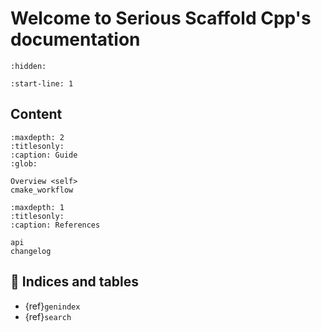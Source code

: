 # Welcome to Serious Scaffold Cpp's documentation

```{toctree}
:hidden:
```

<!-- Extract content from start line 1 of README.md -->

```{include} ../README.md
:start-line: 1
```

## Content

```{toctree}
:maxdepth: 2
:titlesonly:
:caption: Guide
:glob:

Overview <self>
cmake_workflow
```

```{toctree}
:maxdepth: 1
:titlesonly:
:caption: References

api
changelog
```

## 🔖 Indices and tables

* {ref}`genindex`
* {ref}`search`
